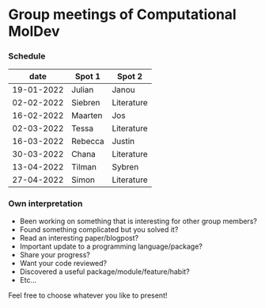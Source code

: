 # Group meetings of Computational MolDev

### Schedule

| date        	                            | Spot 1 	                                          | Spot 2          |
|-------------------------------------------|---------------------------------------------------|-----------------|
| 19-01-2022                                | Julian                                            | Janou           |
| 02-02-2022                                | Siebren                                           | Literature      |
| 16-02-2022                                | Maarten                                           | Jos             |
| 02-03-2022                                | Tessa                                             | Literature      |
| 16-03-2022                                | Rebecca	                                          | Justin          |
| 30-03-2022                                | Chana	                                            | Literature      |
| 13-04-2022                                | Tilman	                                          | Sybren          |
| 27-04-2022                                | Simon	                                            | Literature      |

### Own interpretation

- Been working on something that is interesting for other group members? 
- Found something complicated but you solved it? 
- Read an interesting paper/blogpost?
- Important update to a programming language/package?
- Share your progress?
- Want your code reviewed?
- Discovered a useful package/module/feature/habit?
- Etc...

Feel free to choose whatever you like to present!

